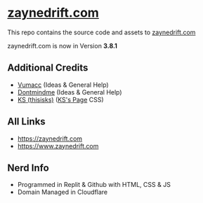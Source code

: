 # [zaynedrift.com](https://zaynedrift.com) 
This repo contains the source code and assets to [zaynedrift.com](https://zaynedrift.com) 

zaynedrift.com is now in Version **3.8.1**

## Additional Credits
- [Vumacc](https://github.com/Vumacc) (Ideas & General Help)
- [Dontmindme](https://github.com/dontmindme250) (Ideas & General Help)
- [KS (thisisks)](https://discord.com/users/635898897256022020) ([KS's Page](https://zaynedrift.com/people/ks/) CSS)

## All Links
- https://zaynedrift.com
- https://www.zaynedrift.com

## Nerd Info
- Programmed in Replit & Github with HTML, CSS & JS
- Domain Managed in Cloudflare